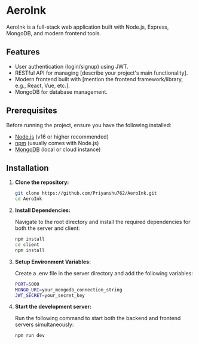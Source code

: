 # AeroInk

AeroInk is a full-stack web application built with Node.js, Express, MongoDB, and modern frontend tools.
## Features

- User authentication (login/signup) using JWT.
- RESTful API for managing [describe your project's main functionality].
- Modern frontend built with [mention the frontend framework/library, e.g., React, Vue, etc.].
- MongoDB for database management.

## Prerequisites

Before running the project, ensure you have the following installed:

- [Node.js](https://nodejs.org/) (v16 or higher recommended)
- [npm](https://www.npmjs.com/) (usually comes with Node.js)
- [MongoDB](https://www.mongodb.com/) (local or cloud instance)

## Installation

1. **Clone the repository:**

   ```bash
   git clone https://github.com/Priyanshu762/AeroInk.git
   cd AeroInk
2. **Install Dependencies:**

   Navigate to the root directory and install the required dependencies for both the server and client:
   ```bash
   npm install
   cd client
   npm install
3. **Setup Environment Variables:**
   
   Create a .env file in the server directory and add the following variables:
   ```bash
   PORT=5000
   MONGO_URI=your_mongodb_connection_string
   JWT_SECRET=your_secret_key
4. **Start the development server:**

   Run the following command to start both the backend and frontend servers simultaneously:
   ```bash
   npm run dev